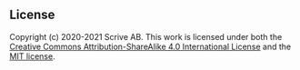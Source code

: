 ## License

Copyright (c) 2020-2021 Scrive AB.
This work is licensed under both the
[Creative Commons Attribution-ShareAlike 4.0 International License](https://creativecommons.org/licenses/by-sa/4.0/)
and
the [MIT license](https://opensource.org/licenses/MIT).
